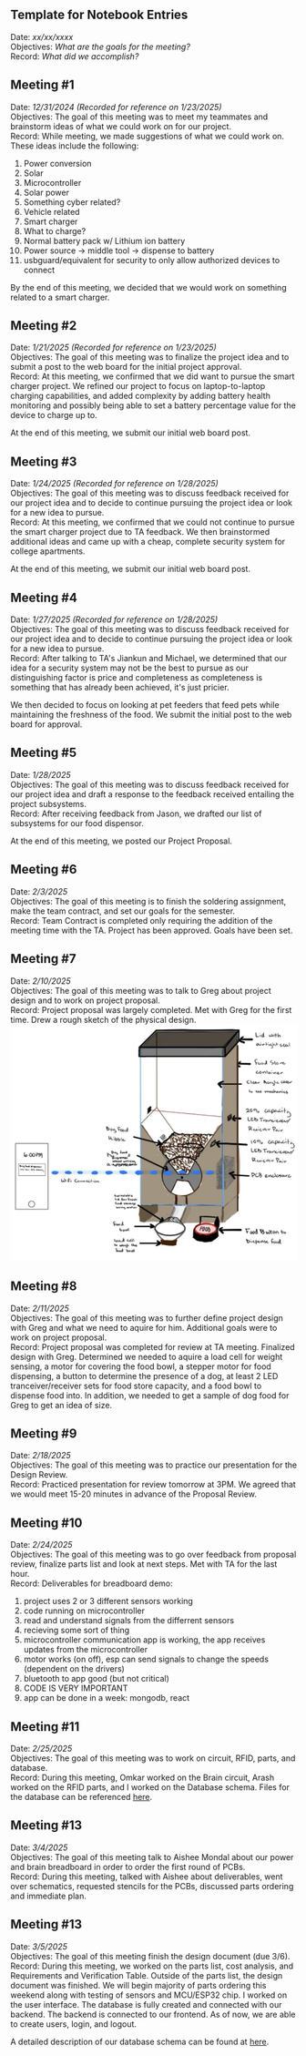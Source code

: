 ## Template for Notebook Entries
Date:         _xx/xx/xxxx_  
Objectives:   _What are the goals for the meeting?_  
Record:       _What did we accomplish?_

## Meeting #1
Date:         _12/31/2024 (Recorded for reference on 1/23/2025)_  
Objectives:   The goal of this meeting was to meet my teammates and brainstorm ideas of what we could work on for our project.  
Record:       While meeting, we made suggestions of what we could work on. These ideas include the following:  
  1. Power conversion  
  2. Solar  
  3. Microcontroller  
  4. Solar power
  5. Something cyber related?
  6. Vehicle related
  7. Smart charger
  8. What to charge?
  9. Normal battery pack w/ Lithium ion battery
  10. Power source -> middle tool -> dispense to battery
  11. usbguard/equivalent for security to only allow authorized devices to connect

By the end of this meeting, we decided that we would work on something related to a smart charger. 

## Meeting #2
Date:         _1/21/2025 (Recorded for reference on 1/23/2025)_  
Objectives:   The goal of this meeting was to finalize the project idea and to submit a post to the web board for the initial project approval.  
Record:       At this meeting, we confirmed that we did want to pursue the smart charger project. We refined our project to focus on laptop-to-laptop charging capabilities, and added complexity by adding battery health monitoring and possibly being able to set a battery percentage value for the device to charge up to.  

At the end of this meeting, we submit our initial web board post.

## Meeting #3
Date:         _1/24/2025 (Recorded for reference on 1/28/2025)_  
Objectives:   The goal of this meeting was to discuss feedback received for our project idea and to decide to continue pursuing the project idea or look for a new idea to pursue.   
Record:       At this meeting, we confirmed that we could not continue to pursue the smart charger project due to TA feedback. We then brainstormed additional ideas and came up with a cheap, complete security system for college apartments.  

At the end of this meeting, we submit our initial web board post.

## Meeting #4
Date:         _1/27/2025 (Recorded for reference on 1/28/2025)_  
Objectives:   The goal of this meeting was to discuss feedback received for our project idea and to decide to continue pursuing the project idea or look for a new idea to pursue.  
Record:       After talking to TA's Jiankun and Michael, we determined that our idea for a security system may not be the best to pursue as our distinguishing factor is price and completeness as completeness is something that has already been achieved, it's just pricier.  

We then decided to focus on looking at pet feeders that feed pets while maintaining the freshness of the food. We submit the initial post to the web board for approval.

## Meeting #5
Date:         _1/28/2025_  
Objectives:   The goal of this meeting was to discuss feedback received for our project idea and draft a response to the feedback received entailing the project subsystems.  
Record:       After receiving feedback from Jason, we drafted our list of subsystems for our food dispensor.

At the end of this meeting, we posted our Project Proposal.

## Meeting #6
Date:         _2/3/2025_  
Objectives:   The goal of this meeting is to finish the soldering assignment, make the team contract, and set our goals for the semester.   
Record:       Team Contract is completed only requiring the addition of the meeting time with the TA. Project has been approved. Goals have been set.  

## Meeting #7
Date:         _2/10/2025_  
Objectives:   The goal of this meeting was to talk to Greg about project design and to work on project proposal.   
Record:       Project proposal was largely completed. Met with Greg for the first time. Drew a rough sketch of the physical design.  
![Physical Design](./Physical_Design.png)

## Meeting #8
Date:         _2/11/2025_  
Objectives:   The goal of this meeting was to further define project design with Greg and what we need to aquire for him. Additional goals were to work on project proposal.   
Record:       Project proposal was completed for review at TA meeting. Finalized design with Greg. Determined we needed to aquire a load cell for weight sensing, a motor for covering the food bowl, a stepper motor for food dispensing, a button to determine the presence of a dog, at least 2 LED tranceiver/receiver sets for food store capacity, and a food bowl to dispense food into. In addition, we needed to get a sample of dog food for Greg to get an idea of size.

## Meeting #9
Date:         _2/18/2025_   
Objectives:   The goal of this meeting was to practice our presentation for the Design Review.  
Record:       Practiced presentation for review tomorrow at 3PM. We agreed that we would meet 15-20 minutes in advance of the Proposal Review.

## Meeting #10
Date:         _2/24/2025_   
Objectives:   The goal of this meeting was to go over feedback from proposal review, finalize parts list and look at next steps. Met with TA for the last hour.    
Record:       Deliverables for breadboard demo:  
  1. project uses 2 or 3 different sensors working
  2. code running on microcontroller
  3. read and understand signals from the differrent sensors
  4. recieving some sort of thing
  5. microcontroller communication app is working, the app receives updates from the microcontroller
  6. motor works (on off), esp can send signals to change the speeds (dependent on the drivers)
  7. bluetooth to app good (but not critical)
  8. CODE IS VERY IMPORTANT
  9. app can be done in a week: mongodb, react

## Meeting #11
Date:         _2/25/2025_   
Objectives:   The goal of this meeting was to work on circuit, RFID, parts, and database.  
Record:       During this meeting, Omkar worked on the Brain circuit, Arash worked on the RFID parts, and I worked on the Database schema. Files for the database can be referenced [here](../../UI/).

## Meeting #13
Date:         _3/4/2025_   
Objectives:   The goal of this meeting talk to Aishee Mondal about our power and brain breadboard in order to order the first round of PCBs.  
Record:       During this meeting, talked with Aishee about deliverables, went over schematics, requested stencils for the PCBs, discussed parts ordering and immediate plan.  

## Meeting #13
Date:         _3/5/2025_   
Objectives:   The goal of this meeting finish the design document (due 3/6).  
Record:       During this meeting, we worked on the parts list, cost analysis, and Requirements and Verification Table. Outside of the parts list, the design document was finished. We will begin majority of parts ordering this weekend along with testing of sensors and MCU/ESP32 chip. I worked on the user interface. The database is fully created and connected with our backend. The backend is connected to our frontend. As of now, we are able to create users, login, and logout.  

A detailed description of our database schema can be found at [here](./database_schema.md).


